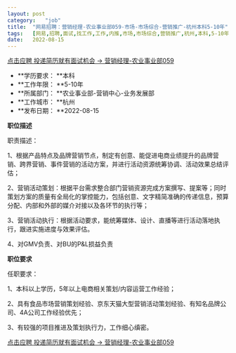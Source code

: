 ```yaml
---
layout:	post
category:	"job"
title:	"网易招聘：营销经理-农业事业部059-市场-市场综合-营销推广-杭州本科5-10年"
tags:	[网易,招聘,面试,找工作,工作,内推,市场,市场综合,营销推广,杭州,本科,5-10年]
date:	2022-08-15
---
```


[点击应聘 投递简历就有面试机会 ->  营销经理-农业事业部059](http://mobile.bole.netease.com/bole/boleDetail?id=42333&employeeId=346f03c3cda5f04c&key=all)



- **学历要求： **本科
- **工作年限： **5-10年
- **所属部门： **农业事业部-营销中心-业务发展部
- **工作城市： **杭州
- **发布日期： **2022-08-15



**职位描述**

职责描述：

1、根据产品特点及品牌营销节点，制定有创意、能促进电商业绩提升的品牌营销、跨界营销、事件营销的活动方案，并进行活动资源统筹协调、活动效果总结评估；

2、营销活动策划：根据平台需求整合部门营销资源完成方案撰写、提案等；同时策划方案的质量有全局化的掌控能力，包括创意、文字精简准确的传递信息，预算分配、内部和外部的媒介对接以及各环节的执行等；

3、营销活动执行：根据活动要求，能统筹媒体、设计、直播等进行活动落地执行，跟进实施进度与效果评估。

4、对GMV负责、对BU的P&amp;L损益负责



**职位要求**

任职要求：

1、本科以上学历，5年以上电商相关策划/内容运营工作经验；

2、具有食品市场营销策划经验、京东天猫大型营销活动策划经验、有知名品牌公司、4A公司工作经验优先；

3、有较强的项目推进及策划执行力，工作细心缜密。



[点击应聘 投递简历就有面试机会 ->  营销经理-农业事业部059](http://mobile.bole.netease.com/bole/boleDetail?id=42333&employeeId=346f03c3cda5f04c&key=all)